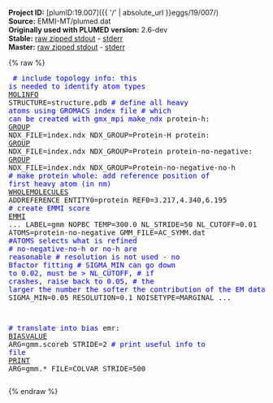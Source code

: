 **Project ID:** [plumID:19.007]({{ '/' | absolute_url }}eggs/19/007/)  
**Source:** EMMI-MT/plumed.dat  
**Originally used with PLUMED version:** 2.6-dev  
**Stable:** [raw zipped stdout](plumed.dat.plumed.stdout.txt.zip) - [stderr](plumed.dat.plumed.stderr)  
**Master:** [raw zipped stdout](plumed.dat.plumed_master.stdout.txt.zip) - [stderr](plumed.dat.plumed_master.stderr)  

{% raw %}<pre>
<span style="color:blue"># include topology info: this is needed to identify atom types</span>
<a href="https://plumed.github.io/doc-master/user-doc/html/_m_o_l_i_n_f_o.html">MOLINFO</a> STRUCTURE=structure.pdb
<span style="color:blue"># define all heavy atoms using GROMACS index file</span>
<span style="color:blue"># which can be created with gmx_mpi make_ndx</span>
protein-h: <a href="https://plumed.github.io/doc-master/user-doc/html/_g_r_o_u_p.html">GROUP</a> NDX_FILE=index.ndx NDX_GROUP=Protein-H
protein: <a href="https://plumed.github.io/doc-master/user-doc/html/_g_r_o_u_p.html">GROUP</a> NDX_FILE=index.ndx NDX_GROUP=Protein
protein-no-negative: <a href="https://plumed.github.io/doc-master/user-doc/html/_g_r_o_u_p.html">GROUP</a> NDX_FILE=index.ndx NDX_GROUP=Protein-no-negative-no-h
<span style="color:blue"># make protein whole: add reference position of first heavy atom (in nm)</span>
<a href="https://plumed.github.io/doc-master/user-doc/html/_w_h_o_l_e_m_o_l_e_c_u_l_e_s.html">WHOLEMOLECULES</a> ADDREFERENCE ENTITY0=protein REF0=3.217,4.340,6.195
<span style="color:blue"># create EMMI score</span>
<a href="https://plumed.github.io/doc-master/user-doc/html/_e_m_m_i.html">EMMI</a> ...
LABEL=gmm NOPBC TEMP=300.0 NL_STRIDE=50 NL_CUTOFF=0.01
ATOMS=protein-no-negative GMM_FILE=AC_SYMM.dat
<span style="color:blue">#ATOMS selects what is refined</span>
<span style="color:blue"># no-negative-no-h or no-h are reasonable</span>
<span style="color:blue"># resolution is not used - no Bfactor fitting</span>
<span style="color:blue"># SIGMA_MIN can go down to 0.02, must be > NL_CUTOFF,</span>
<span style="color:blue"># if crashes, raise back to 0.05,</span>
<span style="color:blue"># the larger the number the softer the contribution of the EM data</span>
SIGMA_MIN=0.05 RESOLUTION=0.1 NOISETYPE=MARGINAL
...

<span style="color:blue"># translate into bias</span>
emr: <a href="https://plumed.github.io/doc-master/user-doc/html/_b_i_a_s_v_a_l_u_e.html">BIASVALUE</a> ARG=gmm.scoreb STRIDE=2
<span style="color:blue"># print useful info to file</span>
<a href="https://plumed.github.io/doc-master/user-doc/html/_p_r_i_n_t.html">PRINT</a> ARG=gmm.* FILE=COLVAR STRIDE=500
</pre>{% endraw %}
